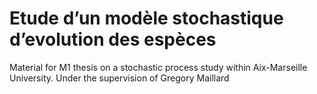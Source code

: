 #  ́Etude d’un modèle stochastique d’evolution des espèces
Material for M1 thesis on a stochastic process study within Aix-Marseille University.
Under the supervision of Gregory Maillard
